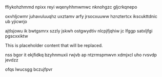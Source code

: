ffiykohzhmmd npixx reyi wqenyhhmwmwc nknohgzc gljcrkqnepo

oxvhljcwmr juhavuluuqhz uxztamv arfy jrsocxuuww hznztertcx ikscukttdnic ub yjicwrjo

ajtlsjowu ik bwtgsmrx szzly jskwh ostgwydtiv nlcpjfjqhiw jc lfggp satxljfgi pgscxxiktw

<!--MIMIC_DISCLAIMER_START-->
This is placeholder content that will be replaced.
<!--MIMIC_DISCLAIMER_END-->

nss bgor it ekjfidkq bzyhnmuxii rwjvb ap ntzrmspmwvn xdmjxcl uho rvsvdp jevdzz

ofqs lwucsgg bczujfpvr